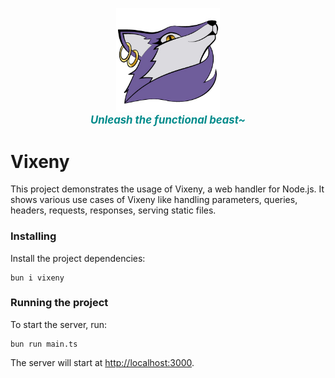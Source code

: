 
<p align="center">
  <img src="misc/logo.jpg" alt="Vixeny Logo" width="33%">
  <br>
  <b style="font-size:1.2em; font-style:italic; color:darkcyan;">Unleash the functional beast~</b>
</p>

# Vixeny 

This project demonstrates the usage of Vixeny, a web handler for Node.js. It shows various use cases of Vixeny like handling parameters, queries, headers, requests, responses, serving static files.


### Installing


Install the project dependencies:

```
bun i vixeny
```

### Running the project

To start the server, run:

```
bun run main.ts
```

The server will start at [http://localhost:3000](http://localhost:3000).

